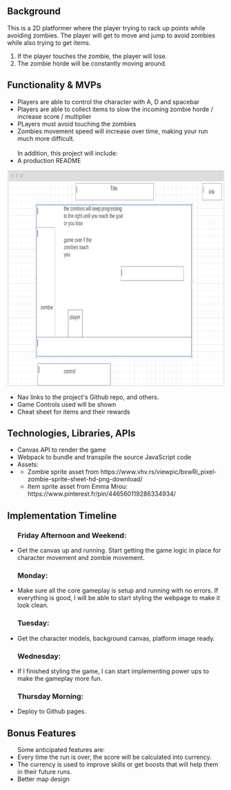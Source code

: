 <h2>Background</h2>
This is a 2D platformer where the player trying to rack up points while avoiding zombies. The player will get to move and jump to avoid zombies while also trying to get items.

1) If the player touches the zombie, the player will lose.
2) The zombie horde will be constantly moving around.

<h2>Functionality & MVPs</h2>
<ul>
    <li>Players are able to control the character with A, D and spacebar</li>
    <li>Players are able to collect items to slow the incoming zombie horde / increase score / multiplier</li>
    <li>PLayers must avoid touching the zombies</li>
    <li>Zombies movement speed will increase over time, making your run much more difficult.</li>
    <br>
    <span>In addition, this project will include:</span>
    <li>A production README</li>
</ul>
<img src = "wire.png" style ="height: 500px; width:1024px;">

<ul>
    <li>Nav links to the project's Github repo, and others.</li>
    <li>Game Controls used will be shown</li>
    <li>Cheat sheet for items and their rewards</li>
</ul>

<h2>Technologies, Libraries, APIs</h2>
<ul>
    <li>Canvas API to render the game</li>
    <li>Webpack to bundle and transpile the source JavaScript code</li>
    <li>Assets:<li>
    <ul>
        <li>Zombie sprite asset from https://www.vhv.rs/viewpic/bxwRi_pixel-zombie-sprite-sheet-hd-png-download/</li>
        <li>Item sprite asset from Emma Mrou: https://www.pinterest.fr/pin/446560119286334934/</li>
    </ul>
</ul>


<h2>Implementation Timeline</h2>
<ul>
    <h3>Friday Afternoon and Weekend: </h3>
    <li>Get the canvas up and running. Start getting the game logic in place for character movement and zombie movement.</li>
    <h3>Monday: </h3>
    <li>Make sure all the core gameplay is setup and running with no errors. If everything is good, I will be able to start styling the webpage to make it look clean.</li>
    <h3>Tuesday: </h3>
    <li>Get the character models, background canvas, platform image ready. </li>
    <h3>Wednesday: </h3>
    <li>If I finished styling the game, I can start implementing power ups to make the gameplay more fun.</li>
    <h3>Thursday Morning:</h3>
    <li>Deploy to Github pages.</li>
</ul>

<h2>Bonus Features</h2>
<ul>
    <span>Some anticipated features are: </span>
    <li>Every time the run is over, the score will be calculated into currency.</li>
    <li>The currency is used to improve skills or get boosts that will help them in their future runs.</li>
    <li>Better map design</li>
</ul>